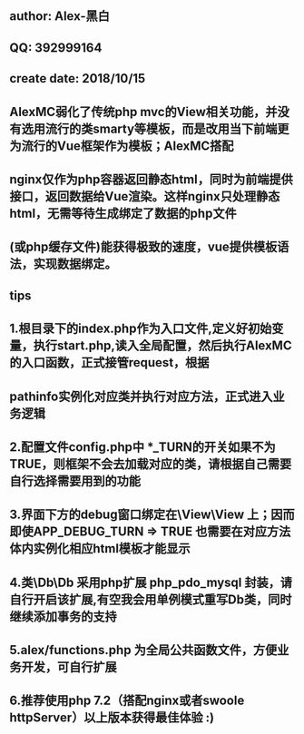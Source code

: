## author:      Alex-黑白
## QQ:          392999164
## create date: 2018/10/15
##              AlexMC弱化了传统php mvc的View相关功能，并没有选用流行的类smarty等模板，而是改用当下前端更为流行的Vue框架作为模板；AlexMC搭配
##              nginx仅作为php容器返回静态html，同时为前端提供接口，返回数据给Vue渲染。这样nginx只处理静态html，无需等待生成绑定了数据的php文件
##              (或php缓存文件)能获得极致的速度，vue提供模板语法，实现数据绑定。


## tips
##              1.根目录下的index.php作为入口文件,定义好初始变量，执行start.php,读入全局配置，然后执行AlexMC的入口函数，正式接管request，根据
##                pathinfo实例化对应类并执行对应方法，正式进入业务逻辑
##              2.配置文件config.php中 *_TURN的开关如果不为TRUE，则框架不会去加载对应的类，请根据自己需要自行选择需要用到的功能
##              3.界面下方的debug窗口绑定在\View\View 上；因而即使APP_DEBUG_TURN => TRUE 也需要在对应方法体内实例化相应html模板才能显示
##              4.类\Db\Db 采用php扩展 php_pdo_mysql 封装，请自行开启该扩展,有空我会用单例模式重写Db类，同时继续添加事务的支持
##              5.alex/functions.php 为全局公共函数文件，方便业务开发，可自行扩展
##              6.推荐使用php 7.2（搭配nginx或者swoole httpServer）以上版本获得最佳体验 :)
